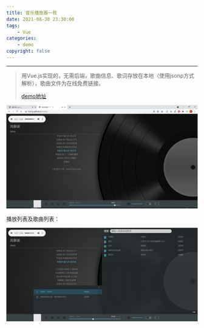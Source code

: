 ```yaml
---
title: 音乐播放器一枚
date: 2021-08-30 23:30:00
tags:    
    - Vue
categories:
    - demo
copyright: false
---
```




---

> 用Vue.js实现的，无需后端，歌曲信息、歌词存放在本地（使用jsonp方式解析），歌曲文件为在线免费链接。
>
> [demo地址](https://lzzeng.github.io/music/)



<img src="../../assets/images2021/image-20210906005802683.png" alt="image-20210906005802683" style="zoom:50%;" />



<!-- more -->



播放列表及歌曲列表：

![image-20210906010018041](../../assets/images2021/image-20210906010018041.png)